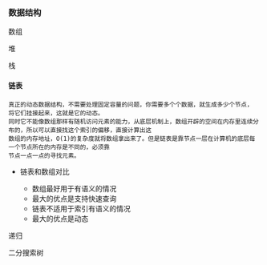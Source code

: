 ### 数据结构
数组

堆

栈

#### 链表
    
    真正的动态数据结构，不需要处理固定容量的问题，你需要多个个数据，就生成多少个节点， 将它们挂接起来，这就是它的动态。
    同时它不能像数组那样有随机访问元素的能力，从底层机制上，数组开辟的空间在内存里连续分布的，所以可以直接找这个索引的偏移，直接计算出这
    数组的内存地址，O(1)的复杂度就将数组拿出来了。但是链表是靠节点一层在计算机的底层每一个节点所在的内存是不同的，必须靠
    节点一点一点的寻找元素。
   
   * 链表和数组对比
   
        * 数组最好用于有语义的情况
        * 最大的优点是支持快速查询
        * 链表不适用于索引有语义的情况
        * 最大的优点是动态
   
递归

二分搜索树